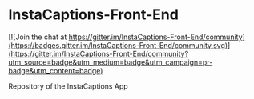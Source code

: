 # InstaCaptions-Front-End

[![Join the chat at https://gitter.im/InstaCaptions-Front-End/community](https://badges.gitter.im/InstaCaptions-Front-End/community.svg)](https://gitter.im/InstaCaptions-Front-End/community?utm_source=badge&utm_medium=badge&utm_campaign=pr-badge&utm_content=badge)

Repository of the InstaCaptions App

